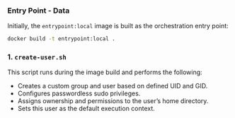 ### Entry Point - Data
Initially, the `entrypoint:local` image is built as the orchestration entry point:

```bash
docker build -t entrypoint:local .
```

### **1. `create-user.sh`**
This script runs during the image build and performs the following:

* Creates a custom group and user based on defined UID and GID.
* Configures passwordless sudo privileges.
* Assigns ownership and permissions to the user’s home directory.
* Sets this user as the default execution context.
